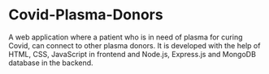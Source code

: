 # Covid-Plasma-Donors
A web application where a patient who is in need of plasma for curing Covid, can connect to other plasma donors. It is developed with the help of HTML, CSS, JavaScript in frontend and Node.js, Express.js and MongoDB database in the backend.
